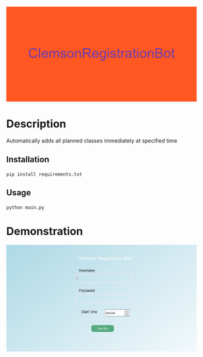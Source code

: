 ![](./images/ClemsonRegistrationBot.png)
# Description
Automatically adds all planned classes immediately at specified time

## Installation
```shell
pip install requirements.txt
```

## Usage
```shell
python main.py
```

# Demonstration
![](./images/ui.JPG)